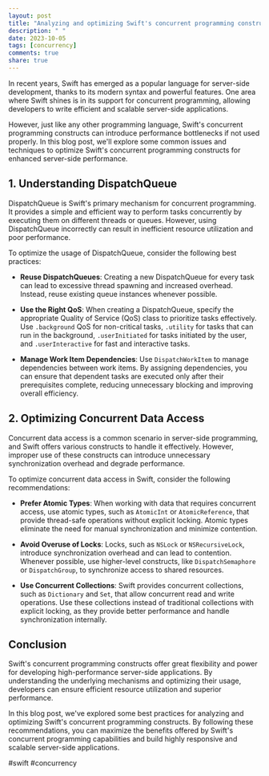 ```yaml
---
layout: post
title: "Analyzing and optimizing Swift's concurrent programming constructs for improved server-side performance"
description: " "
date: 2023-10-05
tags: [concurrency]
comments: true
share: true
---
```


In recent years, Swift has emerged as a popular language for server-side development, thanks to its modern syntax and powerful features. One area where Swift shines is in its support for concurrent programming, allowing developers to write efficient and scalable server-side applications.

However, just like any other programming language, Swift's concurrent programming constructs can introduce performance bottlenecks if not used properly. In this blog post, we'll explore some common issues and techniques to optimize Swift's concurrent programming constructs for enhanced server-side performance.

## 1. Understanding DispatchQueue ##

DispatchQueue is Swift's primary mechanism for concurrent programming. It provides a simple and efficient way to perform tasks concurrently by executing them on different threads or queues. However, using DispatchQueue incorrectly can result in inefficient resource utilization and poor performance.

To optimize the usage of DispatchQueue, consider the following best practices:

- **Reuse DispatchQueues**: Creating a new DispatchQueue for every task can lead to excessive thread spawning and increased overhead. Instead, reuse existing queue instances whenever possible.

- **Use the Right QoS**: When creating a DispatchQueue, specify the appropriate Quality of Service (QoS) class to prioritize tasks effectively. Use `.background` QoS for non-critical tasks, `.utility` for tasks that can run in the background, `.userInitiated` for tasks initiated by the user, and `.userInteractive` for fast and interactive tasks.

- **Manage Work Item Dependencies**: Use `DispatchWorkItem` to manage dependencies between work items. By assigning dependencies, you can ensure that dependent tasks are executed only after their prerequisites complete, reducing unnecessary blocking and improving overall efficiency.

## 2. Optimizing Concurrent Data Access ##

Concurrent data access is a common scenario in server-side programming, and Swift offers various constructs to handle it effectively. However, improper use of these constructs can introduce unnecessary synchronization overhead and degrade performance.

To optimize concurrent data access in Swift, consider the following recommendations:

- **Prefer Atomic Types**: When working with data that requires concurrent access, use atomic types, such as `AtomicInt` or `AtomicReference`, that provide thread-safe operations without explicit locking. Atomic types eliminate the need for manual synchronization and minimize contention.

- **Avoid Overuse of Locks**: Locks, such as `NSLock` or `NSRecursiveLock`, introduce synchronization overhead and can lead to contention. Whenever possible, use higher-level constructs, like `DispatchSemaphore` or `DispatchGroup`, to synchronize access to shared resources.

- **Use Concurrent Collections**: Swift provides concurrent collections, such as `Dictionary` and `Set`, that allow concurrent read and write operations. Use these collections instead of traditional collections with explicit locking, as they provide better performance and handle synchronization internally.

## Conclusion ##

Swift's concurrent programming constructs offer great flexibility and power for developing high-performance server-side applications. By understanding the underlying mechanisms and optimizing their usage, developers can ensure efficient resource utilization and superior performance.

In this blog post, we've explored some best practices for analyzing and optimizing Swift's concurrent programming constructs. By following these recommendations, you can maximize the benefits offered by Swift's concurrent programming capabilities and build highly responsive and scalable server-side applications.

#swift #concurrency